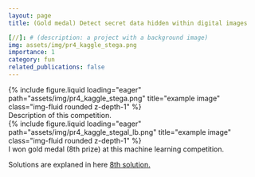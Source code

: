 ```yaml
---
layout: page
title: (Gold medal) Detect secret data hidden within digital images

[//]: # (description: a project with a background image)
img: assets/img/pr4_kaggle_stega.png
importance: 1
category: fun
related_publications: false
---
```




<div class="row">
    <div class="col-sm mt-3 mt-md-0">
        {% include figure.liquid loading="eager" path="assets/img/pr4_kaggle_stega.png" title="example image" class="img-fluid rounded z-depth-1" %}
    </div>
</div>
<div class="caption">
    Description of this competition.
</div>

<div class="row">
    <div class="col-sm mt-3 mt-md-0">
        {% include figure.liquid loading="eager" path="assets/img/pr4_kaggle_stegal_lb.png" title="example image" class="img-fluid rounded z-depth-1" %}
    </div>
</div>
<div class="caption">
    I won gold medal (8th prize) at this machine learning competition.
</div>

Solutions are explaned in here <a href='https://www.kaggle.com/competitions/alaska2-image-steganalysis/discussion/168519'>8th solution.</a>

